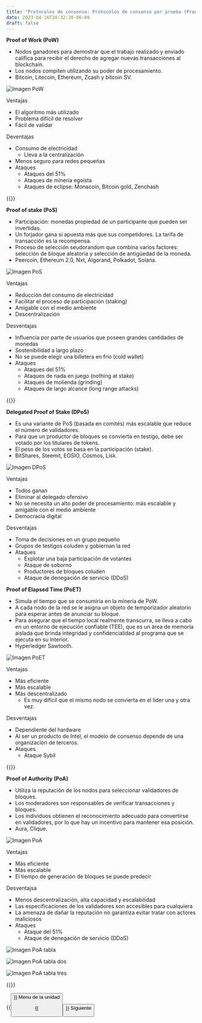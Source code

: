 ```yaml
---
title: "Protocolos de consenso: Protocolos de consenso por prueba (Proof of Work, Proof of Stake y PPoS)"
date: 2023-04-16T20:32:20-06:00
draft: false
---
```


**Proof of Work (PoW)**

- Nodos ganadores para demostrar que el trabajo realizado y enviado califica para recibir el derecho de agregar nuevas transacciones al blockchain.
- Los nodos compiten utilizando su poder de procesamiento.
- Bitcoin, Litecoin, Ethereum, Zcash y bitcoin SV.

![Imagen PoW](/posts/img/unidad3/pow.webp)

Ventajas

- El algoritmo más utilizado
- Problema difícil de resolver
- Fácil de validar

Deventajas

- Consumo de electricidad
    - Lleva a la centralización
- Menos seguro para redes pequeñas
- Ataques
    - Ataques del 51%
    - Ataques de minería egoísta
    - Ataques de eclipse: Monacoin, Bitcoin gold, Zenchash

{{<salto>}}

**Proof of stake (PoS)**

- Participación: monedas propiedad de un participante que pueden ser invertidas.
- Un forjador gana si apuesta más que sus competidores. La tarifa de transacción es la recompensa.
- Proceso de selección seudorandom que combina varios factores: selección de bloque aleatoria y selección de antigüedad de la moneda.
- Peercoin, Ethereum 2.0, Nxt, Algorand, Polkadot, Solana.

![Imagen PoS](/posts/img/unidad3/pos.webp)

Ventajas

- Reducción del consumo de electricidad
- Facilitar el proceso de participación (staking)
- Amigable con el medio ambiente
- Descentralización

Desventajas

- Influencia por parte de usuarios que poseen grandes cantidades de monedas
- Sostenibilidad a largo plazo
- No se puede elegir una billetera en frío (cold wallet)
- Ataques
    - Ataques del 51%
    - Ataques de nada en juego (nothing at stake)
    - Ataques de molienda (grinding)
    - Ataques de largo alcance (long range attacks)

{{<salto>}}

**Delegated Proof of Stake (DPoS)**

- Es una variante de PoS (basada en comités) más escalable que reduce el número de validadores.
- Para que un productor de bloques se convierta en testigo, debe ser votado por los titulares de tokens.
- El peso de los votos se basa en la participación (stake).
- BitShares, Steemit, EOSIO, Cosmos, Lisk.

![Imagen DPoS](/posts/img/unidad3/dpos.webp)

Ventajas

- Todos ganan
- Eliminar al delegado ofensivo
- No se necesita un alto poder de procesamiento: más escalable y amigable con el medio ambiente
- Democracia digital

Desventajas

- Toma de decisiones en un grupo pequeño
- Grupos de testigos coluden y gobiernan la red
- Ataques
    - Explotar una baja participación de votantes
    - Ataque de soborno
    - Productores de bloques coluden
    - Ataque de denegación de servicio (DDoS)

**Proof of Elapsed Time (PoET)**

- Simula el tiempo que se consumiría en la minería de PoW.
- A cada nodo de la red se le asigna un objeto de temporizador aleatorio para esperar antes de anunciar su bloque.
- Para asegurar que el tiempo local realmente transcurra, se lleva a cabo en un entorno de ejecución confiable (TEE), que es un área de memoria aislada que brinda integridad y confidencialidad al programa que se ejecuta en su interior.
- Hyperledger Sawtooth.

![Imagen PoET](/posts/img/unidad3/poet.webp)

Ventajas

- Más eficiente
- Más escalable
- Más descentralizado
    - Es muy difícil que el mismo nodo se convierta en el líder una y otra vez.

Desventajas

- Dependiente del hardware
- Al ser un producto de Intel, el modelo de consenso depende de una organización de terceros.
- Ataques
    - Ataque Sybil

{{<salto>}}

**Proof of Authority (PoA)**

- Utiliza la reputación de los nodos para seleccionar validadores de bloques.
- Los moderadores son responsables de verificar transacciones y bloques.
- Los individuos obtienen el reconocimiento adecuado para convertirse en validadores, por lo que hay un incentivo para mantener esa posición.
- Aura, Clique.

![Imagen PoA](/posts/img/unidad3/poa.webp)

Ventajas

- Más eficiente
- Más escalable
- El tiempo de generación de bloques se puede predecir

Desventajsa

- Menos descentralización, alta capacidad y escalabilidad
- Las especificaciones de los validadores son accesibles para cualquiera
- La amenaza de dañar la reputación no garantiza evitar tratar con actores maliciosos
- Ataques
    - Ataque del 51%
    - Ataque de denegación de servicio (DDoS)

![Imagen PoA tabla](/posts/img/unidad3/poa_table.webp)

![Imagen PoA tabla dos](/posts/img/unidad3/poa_tableDos.webp)

![Imagen PoA tabla tres](/posts/img/unidad3/poa_tableTres.webp)

{{<salto>}}

{{<button class=myButtonTwo relref="/posts/curso/unidad3/unidadTres.md">}} Menu de la unidad

{{<button class=myButton relref="/posts/curso/unidad3/protocolos_prueba/video.md">}} Siguiente